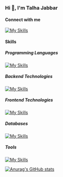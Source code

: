 ### Hi 👋, I'm Talha Jabbar 

#### Connect with me
[![My Skills](https://skillicons.dev/icons?i=linkedin)](https://www.linkedin.com/in/m-talha-jabbar/)

#### Skills

##### Programming Languages
[![My Skills](https://skillicons.dev/icons?i=cpp,cs,js,py,php)]()

##### Backend Technologies
[![My Skills](https://skillicons.dev/icons?i=dotnet,nodejs,express,redis,rabbitmq,docker)]()

##### Frontend Technologies
[![My Skills](https://skillicons.dev/icons?i=html,css,react,redux)]()

##### Databases
[![My Skills](https://skillicons.dev/icons?i=mysql,mongodb)]()

##### Tools
[![My Skills](https://skillicons.dev/icons?i=git,github,heroku,vscode,postman)]()

[![Anurag's GitHub stats](https://github-readme-stats.vercel.app/api?username=M-Talha-Jabbar)](https://github.com/M-Talha-Jabbar/github-readme-stats)


<!--
**M-Talha-Jabbar/M-Talha-Jabbar** is a ✨ _special_ ✨ repository because its `README.md` (this file) appears on your GitHub profile.

Here are some ideas to get you started:

- 🔭 I’m currently working on ...
- 🌱 I’m currently learning ...
- 👯 I’m looking to collaborate on ...
- 🤔 I’m looking for help with ...
- 💬 Ask me about ...
- 📫 How to reach me: ...
- 😄 Pronouns: ...
- ⚡ Fun fact: ...
-->
